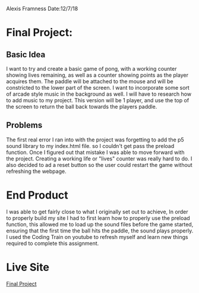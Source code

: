 Alexis Framness
Date:12/7/18

# **Final Project:**

## Basic Idea

I want to try and create a basic game of pong, with a working counter showing lives remaining, as well as a counter showing points as the player acquires them. The paddle will be attached to the mouse and will be constricted to the lower part of the screen. I want to incorporate some sort of arcade style music in the background as well. I will have to research how to add music to my project. This version will be 1 player, and use the top of the screen to return the ball back towards the players paddle.


## Problems
The first real error I ran into with the project was forgetting to add the p5 sound library to my index.html file. so I couldn't get pass the preload function. Once I figured out that mistake I was able to move forward with the project. Creating a working life or "lives" counter was really hard to do. I also decided to ad a reset button so the user could restart the game without refreshing the webpage.

# End Product
I was able to get fairly close to what I originally set out to achieve, In order to properly build my site I had to first learn how to properly use the preload function, this allowed me to load up the sound files before the game started, ensuring that the first time the ball hits the paddle, the sound plays properly.  I used the Coding Train on youtube to refresh myself and learn new things required to complete this assignment.

# Live Site

[Final Project](/Final-Project-Pong/index.html)
